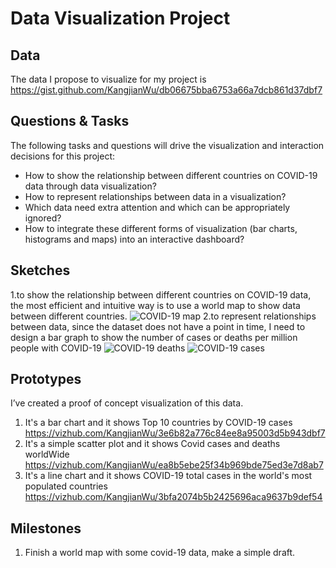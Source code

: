 # Data Visualization Project

## Data

The data I propose to visualize for my project is https://gist.github.com/KangjianWu/db06675bba6753a66a7dcb861d37dbf7


## Questions & Tasks

The following tasks and questions will drive the visualization and interaction decisions for this project:

 * How to show the relationship between different countries on COVID-19 data through data visualization?
 * How to represent relationships between data in a visualization?
 * Which data need extra attention and which can be appropriately ignored?
 * How to integrate these different forms of visualization (bar charts, histograms and maps) into an interactive dashboard?

## Sketches
1.to show the relationship between different countries on COVID-19 data, the most efficient and intuitive way is to use a world map to show data between different countries.
![COVID-19 map](https://github.com/KangjianWu/dataviz-project-template-proposal/assets/124107340/5d8fbab6-2cec-4bbe-a4ee-1282f2ec0816)
2.to represent relationships between data, since the dataset does not have a point in time, I need to design a bar graph to show the number of cases or deaths per million people with COVID-19
![COVID-19 deaths](https://github.com/KangjianWu/dataviz-project-template-proposal/assets/124107340/6ce32293-f59f-4b73-83f9-a1f8524a65df)
![COVID-19 cases](https://github.com/KangjianWu/dataviz-project-template-proposal/assets/124107340/89e77c78-308e-464c-acb3-ee20b7d9ae21)


## Prototypes

I’ve created a proof of concept visualization of this data. 
1. It's a bar chart and it shows Top 10 countries by COVID-19 cases
   https://vizhub.com/KangjianWu/3e6b82a776c84ee8a95003d5b943dbf7
2. It's a simple scatter plot and it shows Covid cases and deaths worldWide
    https://vizhub.com/KangjianWu/ea8b5ebe25f34b969bde75ed3e7d8ab7
3. It's a line chart and it shows COVID-19 total cases in the world's most populated countries
    https://vizhub.com/KangjianWu/3bfa2074b5b2425696aca9637b9def54



## Milestones

1. Finish a world map with some covid-19 data, make a simple draft.
